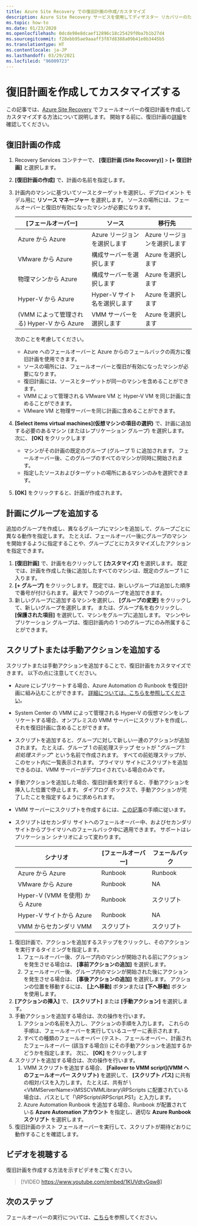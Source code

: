 ```yaml
---
title: Azure Site Recovery での復旧計画の作成/カスタマイズ
description: Azure Site Recovery サービスを使用してディザスター リカバリーのための復旧計画を作成してカスタマイズする方法について説明します。
ms.topic: how-to
ms.date: 01/23/2020
ms.openlocfilehash: 0dcde98e8dcaef12896c18c25429f0ba7b1b27d4
ms.sourcegitcommit: f28ebb95ae9aaaff3f87d8388a09b41e0b3445b5
ms.translationtype: HT
ms.contentlocale: ja-JP
ms.lasthandoff: 03/29/2021
ms.locfileid: "96009723"
---
```

# <a name="create-and-customize-recovery-plans"></a>復旧計画を作成してカスタマイズする

この記事では、[Azure Site Recovery](site-recovery-overview.md) でフェールオーバーの復旧計画を作成してカスタマイズする方法について説明します。 開始する前に、復旧計画の[詳細](recovery-plan-overview.md)を確認してください。

## <a name="create-a-recovery-plan"></a>復旧計画の作成

1. Recovery Services コンテナーで、 **[復旧計画 (Site Recovery)]**  >  **[+ 復旧計画]** と選択します。
2. **[復旧計画の作成]** で、計画の名前を指定します。
3. 計画内のマシンに基づいてソースとターゲットを選択し、デプロイメント モデル用に **リソース マネージャー** を選択します。 ソースの場所には、フェールオーバーと復旧が有効になったマシンが必要になります。 

    **[フェールオーバー]** | **ソース** | **移行先** 
   --- | --- | ---
   Azure から Azure | Azure リージョンを選択します | Azure リージョンを選択します
   VMware から Azure | 構成サーバーを選択します | Azure を選択します
   物理マシンから Azure | 構成サーバーを選択します | Azure を選択します   
   Hyper-V から Azure | Hyper-V サイト名を選択します | Azure を選択します
   (VMM によって管理される) Hyper-V から Azure  | VMM サーバーを選択します | Azure を選択します
  
    次のことを考慮してください。
    - Azure へのフェールオーバーと Azure からのフェールバックの両方に復旧計画を使用できます。
    - ソースの場所には、フェールオーバーと復旧が有効になったマシンが必要になります。
    - 復旧計画には、ソースとターゲットが同一のマシンを含めることができます。
    - VMM によって管理される VMware VM と Hyper-V VM を同じ計画に含めることができます。
    - VMware VM と物理サーバーを同じ計画に含めることができます。

4. **[Select items virtual machines]\(仮想マシンの項目の選択\)** で、計画に追加する必要のあるマシン (またはレプリケーション グループ) を選択します。 次に、 **[OK]** をクリックします
    - マシンがその計画の既定のグループ (グループ 1) に追加されます。 フェールオーバー後、このグループのすべてのマシンが同時に開始されます。
    - 指定したソースおよびターゲットの場所にあるマシンのみを選択できます。 
5. **[OK]** をクリックすると、計画が作成されます。

## <a name="add-a-group-to-a-plan"></a>計画にグループを追加する

追加のグループを作成し、異なるグループにマシンを追加して、グループごとに異なる動作を指定します。 たとえば、フェールオーバー後にグループのマシンを開始するように指定することや、グループごとにカスタマイズしたアクションを指定できます。

1. **[復旧計画]** で、計画を右クリックして **[カスタマイズ]** を選択します。 既定では、計画を作成した後に追加したすべてのマシンは、既定のグループ 1 に入ります。
2. **[+ グループ]** をクリックします。 既定では、新しいグループは追加した順序で番号が付けられます。 最大で 7 つのグループを追加できます。
3. 新しいグループに追加するマシンを選択し、 **[グループの変更]** をクリックして、新しいグループを選択します。 または、グループ名を右クリックし、 **[保護された項目]** を選択して、マシンをグループに追加します。 マシンやレプリケーション グループは、復旧計画内の 1 つのグループにのみ所属することができます。


## <a name="add-a-script-or-manual-action"></a>スクリプトまたは手動アクションを追加する

スクリプトまたは手動アクションを追加することで、復旧計画をカスタマイズできます。 以下の点に注意してください。

- Azure にレプリケートする場合、Azure Automation の Runbook を復旧計画に組み込むことができます。 [詳細については、こちらを参照してください](site-recovery-runbook-automation.md)。
- System Center の VMM によって管理される Hyper-V の仮想マシンをレプリケートする場合、オンプレミスの VMM サーバーにスクリプトを作成し、それを復旧計画に含めることができます。
- スクリプトを追加すると、グループに対して新しい一連のアクションが追加されます。 たとえば、グループ 1 の前処理ステップ セットが "*グループ 1: 前処理ステップ*" という名前で作成されます。 すべての前処理ステップが、このセット内に一覧表示されます。 プライマリ サイトにスクリプトを追加できるのは、VMM サーバーがデプロイされている場合のみです。
- 手動アクションを追加した場合、復旧計画を実行すると、手動アクションを挿入した位置で停止します。 ダイアログ ボックスで、手動アクションが完了したことを指定するように求められます。
- VMM サーバーにスクリプトを作成するには、[この記事](hyper-v-vmm-recovery-script.md)の手順に従います。
- スクリプトはセカンダリ サイトへのフェールオーバー中、およびセカンダリ サイトからプライマリへのフェールバック中に適用できます。 サポートはレプリケーション シナリオによって変わります。
    
    **シナリオ** | **[フェールオーバー]** | **フェールバック**
    --- | --- | --- 
    Azure から Azure  | Runbook | Runbook
    VMware から Azure | Runbook | NA 
    Hyper-V (VMM を使用) から Azure | Runbook | スクリプト
    Hyper-V サイトから Azure | Runbook | NA
    VMM からセカンダリ VMM | スクリプト | スクリプト

1. 復旧計画で、アクションを追加するステップをクリックし、そのアクションを実行するタイミングを指定します。
    1. フェールオーバー後、グループ内のマシンが開始される前にアクションを発生させる場合は、 **[事前アクションの追加]** を選択します。
    1. フェールオーバー後、グループ内のマシンが開始された後にアクションを発生させる場合は、 **[事後アクションの追加]** を選択します。 アクションの位置を移動するには、 **[上へ移動]** ボタンまたは **[下へ移動]** ボタンを使用します。
2. **[アクションの挿入]** で、 **[スクリプト]** または **[手動アクション]** を選択します。
3. 手動アクションを追加する場合は、次の操作を行います。
    1. アクションの名前を入力し、アクションの手順を入力します。 これらの手順は、フェールオーバーを実行しているユーザーに表示されます。
    1. すべての種類のフェールオーバー (テスト、フェールオーバー、計画されたフェールオーバー (該当する場合)) にその手動アクションを追加するかどうかを指定します。 次に、 **[OK]** をクリックします
4. スクリプトを追加する場合は、次の操作を行います。
    1. VMM スクリプトを追加する場合、 **[Failover to VMM script]\(VMM へのフェールオーバー スクリプト\)** を選択して、 **[スクリプト パス]** に共有の相対パスを入力します。 たとえば、共有が \\\<VMMServerName>\MSSCVMMLibrary\RPScripts に配置されている場合は、パスとして「\RPScripts\RPScript.PS1」と入力します。
    1. Azure Automation Runbook を追加する場合、Runbook が配置されている **Azure Automation アカウント** を指定し、適切な **Azure Runbook スクリプト** を選択します。
5. 復旧計画のテスト フェールオーバーを実行して、スクリプトが期待どおりに動作することを確認します。

## <a name="watch-a-video"></a>ビデオを視聴する

復旧計画を作成する方法を示すビデオをご覧ください。


> [!VIDEO https://www.youtube.com/embed/1KUVdtvGqw8]

## <a name="next-steps"></a>次のステップ

フェールオーバーの実行については、[こちら](site-recovery-failover.md)を参照してください。  

    
